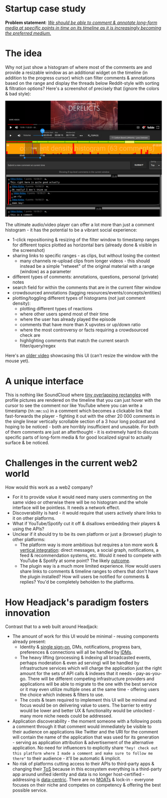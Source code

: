 # Startup case study

**Problem statement**: <u>*We should be able to comment & annotate long-form media at specific points in time on its timeline as it is increasingly becoming the preferred medium.*</u>

<!-- toc -->

# The idea

Why not just show a histogram of where most of the comments are and provide a resizable window as an additional widget on the timeline (in addition to the progress cursor) which can filter comments & annotations based on the range and display the threads below Reddit-style with sorting & filtration options? Here's a screenshot of precisely that (ignore the colors & bad style):

<img src="images/startup_case_study.png">

The ultimate audio/video player can offer a lot more than just a comment histogram - it has the potential to be a vibrant social experience:
- 1-click repositioning & resizing of the filter window to timestamp ranges for different topics plotted as horizontal bars (already done & visible in the screenshot)
- sharing links to specific ranges - as clips, but without losing the context
    - many channels re-upload clips from longer videos - this should instead be a simple "retweet" of the original material with a range (window) as a parameter
- different types of comments: annotations, questions, personal (private) notes
- search field for within the comments that are in the current filter window
- crowdsourced annotations (tagging resources/events/concepts/entities)
- plotting/toggling different types of histograms (not just comment density):
    - plotting different types of reactions
    - where other users spend most of their time
    - where the user has already played the episode
    - comments that have more than X upvotes or up/down ratio
    - where the most controversy or facts requiring a crowdsourced check are
    - highlighting comments that match the current search filter/query/regex

Here's an [older video](https://www.youtube.com/watch?v=xsJvFr9v7Nk) showcasing this UI (can't resize the window with the mouse yet).

# A unique interface

This is nothing like SoundCloud where [tiny overlapping rectangles](https://soundcloud.com/liluzivert/for-fun-prod-by-beatsbyjeff) with profile pictures are rendered on the timeline that you can just hover with the cursor to see the comment nor like YouTube where you can write a timestamp (`hh:mm:ss`) in a comment which becomes a clickable link that fast-forwards the player - fighting it out with the other 20 000 comments in the single linear vertically scrollable section of a 3 hour long podcast and hoping to be noticed - both are horribly insufficient and unusable. For both of them comments are just an afterthought - it is extremely hard to discuss specific parts of long-form media & for good localized signal to actually surface & be noticed.

# Challenges in the current web2 world

How would this work as a web2 company?

- For it to provide value it would need many users commenting on the same video or otherwise there will be no histogram and the whole interface will be pointless. It needs a network effect.
- Discoverability is hard - it would require that users actively share links to it on other platforms.
- What if YouTube/Spotify cut it off & disallows embedding their players & using the APIs?
- Unclear if it should try to be its own platform or just a (browser) plugin to other platforms:
    - The platform way is more ambitious but requires a ton more work & [vertical integration](barriers_to_entry.md#vertical-integration-vs-specialization--competition): direct messages, a social graph, notifications, a feed & recommendation systems, etc. Would it need to compete with YouTube & Spotify at some point? The likely [outcome](images/startup_failure_outcome.jpg).
    - The plugin way is a much more limited experience. How would users share links to comments & timeline ranges to others that don't have the plugin installed? How will users be notified for comments & replies? You'd be completely beholden to the platforms.

# How Headjack's paradigm fosters innovation

Contrast that to a web built around Headjack:

- The amount of work for this UI would be minimal - reusing components already present:
    - Identity & [single sign-on](https://en.wikipedia.org/wiki/Single_sign-on), DMs, notifications, progress bars, preferences & connections will all be handled by [IDMs](IDM.md).
    - The heavy lifting (processing & indexing all broadcasted events, perhaps moderation & even ad serving) will be handled by infrastructure services which will charge the application just the right amount for the sets of API calls & indexes that it needs - pay-as-you-go. There will be different competing infrastructure providers and applications will be able to migrate to the one with the best service or it may even utilize multiple ones at the same time - offering users the choice which indexes & filters to use.
    - The costs & team required to implement this UI will be minimal and focus would be on delivering value to users. The barrier to entry would be lower and better UX & functionality would be unlocked - many more niche needs could be addressed.
- Application discoverability - the moment someone with a following posts a comment through it that comment would immediately be visible to their audience on applications like Twitter and the URI for the comment will contain the name of the application that was used for its generation - serving as application attribution & advertisement of the alternative application. No need for influencers to explicitly share `"hey! check out this platform where I made a comment and make sure to follow me there"` to their audience - it'll be automatic & implicit.
- No risk of platforms cutting access to their APIs to third-party apps & changing their [ToS](https://en.wikipedia.org/wiki/Terms_of_service) because in this ecosystem everything is a third-party app around unified identity and data is no longer host-certified - addressing is [data-centric](host_vs_data_centric.md). There are no [MOATs](https://www.investopedia.com/ask/answers/05/economicmoat.asp) & lock-in - everyone focuses on their niche and competes on competency & offering the best possible service.

